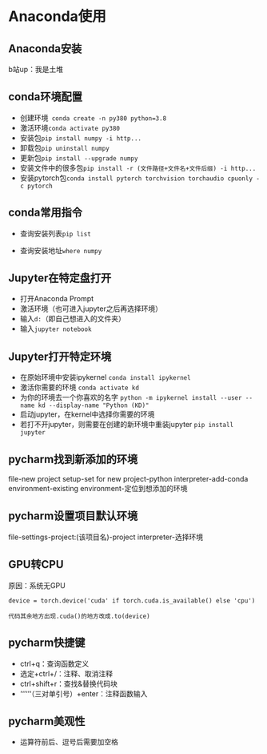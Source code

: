 # Anaconda使用

## Anaconda安装

b站up：我是土堆

## conda环境配置

* 创建环境```  conda create -n py380 python=3.8 ```
* 激活环境``` conda activate py380 ```
* 安装包``` pip install numpy -i http... ```
* 卸载包``` pip uninstall numpy ```
* 更新包``` pip install --upgrade numpy ```
* 安装文件中的很多包``` pip install -r (文件路径+文件名+文件后缀) -i http... ```
* 安装pytorch包``` conda install pytorch torchvision torchaudio cpuonly -c pytorch ```

## conda常用指令

* 查询安装列表``` pip list ```

* 查询安装地址``` where numpy ```

## Jupyter在特定盘打开

* 打开Anaconda Prompt
* 激活环境（也可进入jupyter之后再选择环境）
* 输入``` d: ```（即自己想进入的文件夹）
* 输入``` jupyter notebook ```

## Jupyter打开特定环境
* 在原始环境中安装ipykernel
  `conda install ipykernel`
* 激活你需要的环境
  `conda activate kd`
* 为你的环境去一个你喜欢的名字
  `python -m ipykernel install --user --name kd --display-name "Python (KD)"`
* 启动jupyter，在kernel中选择你需要的环境
* 若打不开jupyter，则需要在创建的新环境中重装jupyter
  `pip install jupyter`

## pycharm找到新添加的环境

file-new project setup-set for new project-python interpreter-add-conda environment-existing environment-定位到想添加的环境

## pycharm设置项目默认环境

file-settings-project:(该项目名)-project interpreter-选择环境

## GPU转CPU

 原因：系统无GPU

``` device = torch.device('cuda' if torch.cuda.is_available() else 'cpu') ```

``` 代码其余地方出现.cuda()的地方改成.to(device) ```

## pycharm快捷键

* ctrl+q：查询函数定义
* 选定+ctrl+/：注释、取消注释
* ctrl+shift+r：查找&替换代码块
* ’‘’‘’‘（三对单引号）+enter：注释函数输入

## pycharm美观性

* 运算符前后、逗号后需要加空格
